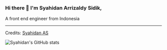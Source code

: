 ### Hi there 👋 I'm Syahidan Arrizaldy Sidik,

A front end engineer from Indonesia



<!--
**Thomas-George-T/Thomas-George-T** is a ✨ _special_ ✨ repository because its `README.md` (this file) appears on your GitHub profile.
T
Here are some ideas to get you started:

- 🔭 I’m currently working on ...
- 🌱 I’m currently learning ...
- 👯 I’m looking to collaborate on ...
- 🤔 I’m looking for help with ...
- 💬 Ask me about ...
- 📫 How to reach me: ...
- 😄 Pronouns: ...
- ⚡ Fun fact: ...
-->

-----

Credits: [Syahidan AS](https://syahidanas.site)


![Syahidan's GitHub stats](https://github-readme-stats.vercel.app/api?username=syahidanAS&show_icons=true&theme=radical)
